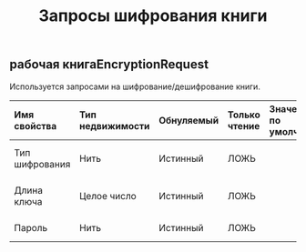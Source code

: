 ﻿---
title: Запросы шифрования книги
second_title: Aspose.Cells Cloud Documen
type: docs
url: /ru/specification/model/workbookencryptionrequest/
description: "Aspose.Cells Спецификация облачной модели: WorkbookEncryptionRequest. Легко обрабатывайте Excel и другие документы электронных таблиц с помощью таких функций, как открытие, создание, редактирование, разделение, слияние, сравнение и преобразование."
weight: 50
---
## **рабочая книгаEncryptionRequest**

 Используется запросами на шифрование/дешифрование книги.

| Имя свойства| Тип недвижимости| Обнуляемый| Только чтение| Значение по умолчанию| Описание|
|:- |:- |:- |:- |:- |:- |
| Тип шифрования| Нить| Истинный| ЛОЖЬ|| Тип шифрования книги.|
| Длина ключа| Целое число| Истинный| ЛОЖЬ|| Длина ключа шифрования.|
| Пароль| Нить| Истинный| ЛОЖЬ||Пароль шифрования.|


